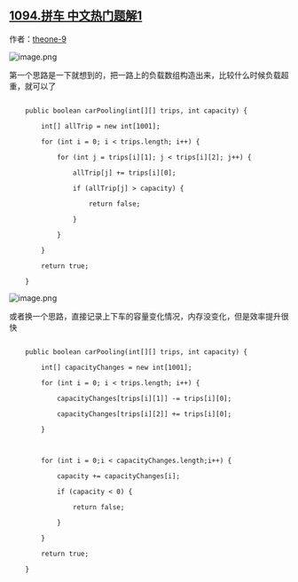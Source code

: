 ## [1094.拼车 中文热门题解1](https://leetcode.cn/problems/car-pooling/solutions/100000/gou-zao-fu-zai-shu-zu-jian-cha-fu-zai-ji-ke-by-the)

作者：[theone-9](https://leetcode.cn/u/theone-9)

![image.png](https://pic.leetcode-cn.com/bc20c5bdcb013cb964da4ee210ac2e27747b3658756444b35e88e312e12125b8-image.png)
第一个思路是一下就想到的，把一路上的负载数组构造出来，比较什么时候负载超重，就可以了

```
    public boolean carPooling(int[][] trips, int capacity) {
        int[] allTrip = new int[1001];
        for (int i = 0; i < trips.length; i++) {
            for (int j = trips[i][1]; j < trips[i][2]; j++) {
                allTrip[j] += trips[i][0];
                if (allTrip[j] > capacity) {
                    return false;
                }
            }
        }
        return true;
    }
```


![image.png](https://pic.leetcode-cn.com/7e95d82f245c6064e1718cb0ea723e15a8af46e8bc131df736d637370f37e9ec-image.png)
或者换一个思路，直接记录上下车的容量变化情况，内存没变化，但是效率提升很快
```
    public boolean carPooling(int[][] trips, int capacity) {
        int[] capacityChanges = new int[1001];
        for (int i = 0; i < trips.length; i++) {
            capacityChanges[trips[i][1]] -= trips[i][0];
            capacityChanges[trips[i][2]] += trips[i][0];
        }

        for (int i = 0;i < capacityChanges.length;i++) {
            capacity += capacityChanges[i];
            if (capacity < 0) {
                return false;
            }
        }
        return true;
    }
```

